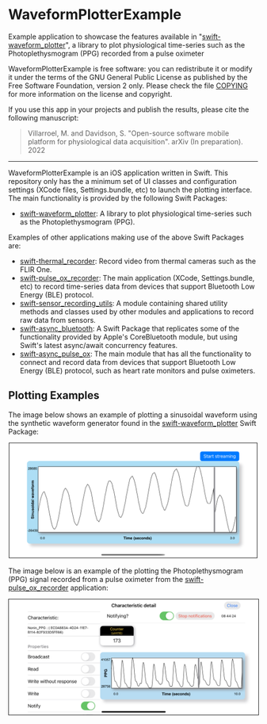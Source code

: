 # WaveformPlotterExample

Example application to showcase the features available in 
"[swift-waveform_plotter](https://github.com/maurovm/swift-waveform_plotter)", 
a library to plot physiological time-series such as the Photoplethysmogram (PPG)
recorded from a pulse oximeter

WaveformPlotterExample is free software: you can redistribute it or modify it
under the terms of the GNU General Public License as published by the Free 
Software Foundation, version 2 only. Please check the file [COPYING](COPYING) 
for more information on the license and copyright.

If you use this app in your projects and publish the results, please cite the 
following manuscript:

> Villarroel, M. and Davidson, S. "Open-source software mobile platform for
physiological data acquisition". arXiv (In preparation). 2022

---

WaveformPlotterExample is an iOS application written in Swift. This repository 
only has the a minimum set of UI classes and configuration settings (XCode 
files, Settings.bundle, etc) to launch the plotting interface. The main 
functionality is provided by the following Swift Packages:

- [swift-waveform_plotter](https://github.com/maurovm/swift-waveform_plotter):
A library to plot physiological time-series such as the Photoplethysmogram (PPG).

Examples of other applications making use of the above Swift Packages are:

- [swift-thermal_recorder](https://github.com/maurovm/swift-thermal_recorder): 
Record video from thermal cameras such as the FLIR One.
- [swift-pulse_ox_recorder](https://github.com/maurovm/swift-pulse_ox_recorder): 
The main application (XCode, Settings.bundle, etc) to record time-series data 
from devices that support Bluetooth Low Energy (BLE) protocol.
- [swift-sensor_recording_utils](https://github.com/maurovm/swift-sensor_recording_utils): 
A module containing shared utility methods and classes used by other modules 
and applications to record raw data from sensors. 
- [swift-async_bluetooth](https://github.com/maurovm/swift-async_bluetooth): A 
Swift Package that replicates some of the functionality provided by Apple's 
CoreBluetooth module, but using Swift's latest async/await concurrency features.
- [swift-async_pulse_ox](https://github.com/maurovm/swift-async_pulse_ox): The 
main module that has all the functionality to connect and record data from 
devices that support Bluetooth Low Energy (BLE) protocol, such as heart rate 
monitors and pulse oximeters. 

## Plotting Examples

The image below shows an example of plotting a sinusoidal waveform using the 
synthetic waveform generator found in the [swift-waveform_plotter](https://github.com/maurovm/swift-waveform_plotter)
Swift Package:


<p align="center">
    <kbd><img src="./doc/figures/sinusoidal_plot.png" alt="Patient information screen" width="500" border=1 /></kbd>
</p>


The image below is an example of the plotting the Photoplethysmogram (PPG)
signal recorded from a pulse oximeter from the
[swift-pulse_ox_recorder](https://github.com/maurovm/swift-pulse_ox_recorder)
application:


<p align="center">
    <kbd><img src="./doc/figures/ble_nppg_detail_landscape.png" alt="Patient information screen" width="600" border=1 /></kbd>
</p>

